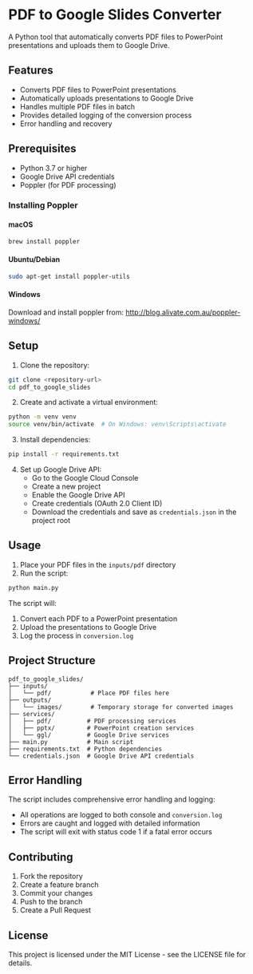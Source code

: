 # PDF to Google Slides Converter

A Python tool that automatically converts PDF files to PowerPoint presentations and uploads them to Google Drive.

## Features

- Converts PDF files to PowerPoint presentations
- Automatically uploads presentations to Google Drive
- Handles multiple PDF files in batch
- Provides detailed logging of the conversion process
- Error handling and recovery

## Prerequisites

- Python 3.7 or higher
- Google Drive API credentials
- Poppler (for PDF processing)

### Installing Poppler

#### macOS
```bash
brew install poppler
```

#### Ubuntu/Debian
```bash
sudo apt-get install poppler-utils
```

#### Windows
Download and install poppler from: http://blog.alivate.com.au/poppler-windows/

## Setup

1. Clone the repository:
```bash
git clone <repository-url>
cd pdf_to_google_slides
```

2. Create and activate a virtual environment:
```bash
python -m venv venv
source venv/bin/activate  # On Windows: venv\Scripts\activate
```

3. Install dependencies:
```bash
pip install -r requirements.txt
```

4. Set up Google Drive API:
   - Go to the Google Cloud Console
   - Create a new project
   - Enable the Google Drive API
   - Create credentials (OAuth 2.0 Client ID)
   - Download the credentials and save as `credentials.json` in the project root

## Usage

1. Place your PDF files in the `inputs/pdf` directory
2. Run the script:
```bash
python main.py
```

The script will:
1. Convert each PDF to a PowerPoint presentation
2. Upload the presentations to Google Drive
3. Log the process in `conversion.log`

## Project Structure

```
pdf_to_google_slides/
├── inputs/
│   └── pdf/           # Place PDF files here
├── outputs/
│   └── images/        # Temporary storage for converted images
├── services/
│   ├── pdf/          # PDF processing services
│   ├── pptx/         # PowerPoint creation services
│   └── ggl/          # Google Drive services
├── main.py           # Main script
├── requirements.txt  # Python dependencies
└── credentials.json  # Google Drive API credentials
```

## Error Handling

The script includes comprehensive error handling and logging:
- All operations are logged to both console and `conversion.log`
- Errors are caught and logged with detailed information
- The script will exit with status code 1 if a fatal error occurs

## Contributing

1. Fork the repository
2. Create a feature branch
3. Commit your changes
4. Push to the branch
5. Create a Pull Request

## License

This project is licensed under the MIT License - see the LICENSE file for details.